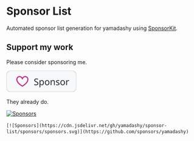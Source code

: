 # Sponsor List

Automated sponsor list generation for yamadashy using [SponsorKit](https://github.com/antfu-collective/sponsorkit).

## Support my work

Please consider sponsoring me.

[![Sponsor](https://github.com/szepeviktor/.github/raw/master/.github/assets/github-like-sponsor-button.svg)](https://github.com/sponsors/yamadashy)

They already do.

[![Sponsors](https://cdn.jsdelivr.net/gh/yamadashy/sponsor-list/sponsors/sponsors.svg)](https://github.com/sponsors/yamadashy)

```
[![Sponsors](https://cdn.jsdelivr.net/gh/yamadashy/sponsor-list/sponsors/sponsors.svg)](https://github.com/sponsors/yamadashy)
```
